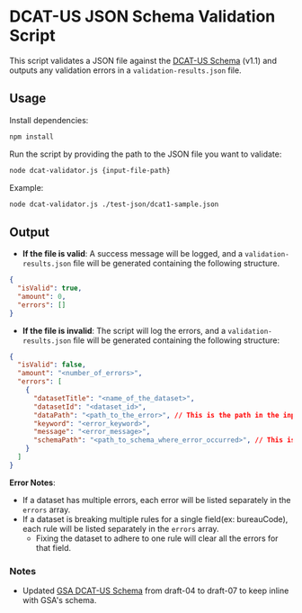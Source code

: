 
# DCAT-US JSON Schema Validation Script

This script validates a JSON file against the [DCAT-US Schema](https://resources.data.gov/resources/dcat-us/) (v1.1) and outputs any validation errors in a `validation-results.json` file.

## Usage

Install dependencies:

```bash
npm install
```

Run the script by providing the path to the JSON file you want to validate:

```bash
node dcat-validator.js {input-file-path}
```

Example:

```bash
node dcat-validator.js ./test-json/dcat1-sample.json
```

## Output

- **If the file is valid**: A success message will be logged, and a `validation-results.json` file will be generated containing the following structure.
```json
{
  "isValid": true,
  "amount": 0,
  "errors": []
}
```


- **If the file is invalid**: The script will log the errors, and a `validation-results.json` file will be generated containing the following structure:
```json
{
  "isValid": false,
  "amount": "<number_of_errors>",
  "errors": [
    {
      "datasetTitle": "<name_of_the_dataset>",
      "datasetId": "<dataset_id>",
      "dataPath": "<path_to_the_error>", // This is the path in the input JSON file where the error occurred.
      "keyword": "<error_keyword>",
      "message": "<error_message>",
      "schemaPath": "<path_to_schema_where_error_occurred>", // This is the path to the section of the schema that flagged the error.
    }
  ]
}
``` 
**Error Notes**:
- If a dataset has multiple errors, each error will be listed separately in the `errors` array.
- If a dataset is breaking multiple rules for a single field(ex: bureauCode), each rule will be listed separately in the `errors` array.
  - Fixing the dataset to adhere to one rule will clear all the errors for that field.

### Notes
- Updated [GSA DCAT-US Schema](https://github.com/GSA/ckanext-datajson/tree/main/ckanext/datajson/pod_schema/federal-v1.1) from draft-04 to draft-07 to keep inline with GSA's schema.

